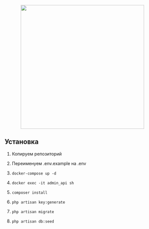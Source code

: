 <p align="center"><a href="https://laravel.com" target="_blank"><img src="https://raw.githubusercontent.com/laravel/art/master/logo-lockup/5%20SVG/2%20CMYK/1%20Full%20Color/laravel-logolockup-cmyk-red.svg" width="400"></a></p>

## Установка

1. Копируем репозиторий
2. Переименуем .env.example на .env
3. ```
   docker-compose up -d

   ```

4. ```
   docker exec -it admin_api sh

   ```

5. ```
   composer install

   ```

6. ```
   php artisan key:generate

   ```

7. ```
   php artisan migrate

   ```

8. ```
   php artisan db:seed

   ```
